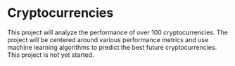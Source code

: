 # Cryptocurrencies

This project will analyze the performance of over 100 cryptocurrencies. The project will be centered around various performance metrics and use machine learning algorithms to predict the best future cryptocurrencies. This project is not yet started. 

